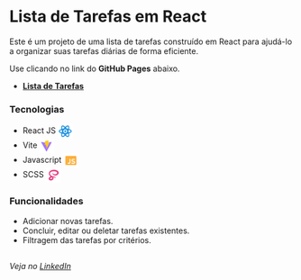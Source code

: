 # Lista de Tarefas em React
Este é um projeto de uma lista de tarefas construído em React para ajudá-lo a organizar suas tarefas diárias de forma eficiente.

Use clicando no link do **GitHub Pages** abaixo.
- **[Lista de Tarefas](https://rianreiss.github.io/react-to-do-list/)**

### Tecnologias
- React JS <img align="center" alt="react" height="26px" width="26px" src="https://raw.githubusercontent.com/BeardedBear/bearded-icons/master/icons/reactts.svg" />
- Vite <img align="center" alt="vite" height="26px" width="26px" src="https://raw.githubusercontent.com/BeardedBear/bearded-icons/master/icons/vite.svg" />
- Javascript <img align="center" alt="javascript" width="26px" src="https://raw.githubusercontent.com/BeardedBear/bearded-icons/master/icons/js.svg" />
- SCSS <img align="center" alt="sass" height="26px" width="26px" src="https://raw.githubusercontent.com/BeardedBear/bearded-icons/master/icons/scss.svg" />

### Funcionalidades
- Adicionar novas tarefas.
- Concluir, editar ou deletar tarefas existentes.
- Filtragem das tarefas por critérios.

##

_Veja no [LinkedIn](https://www.linkedin.com/posts/riancarvalhoreis_reactjs-react-vite-activity-7161312721592889345-LI1G?utm_source=share&utm_medium=member_ios)_
